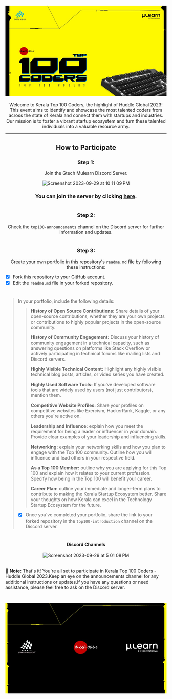 ![Top 100](./doc/assets/header.jpeg)

<div align="center">
Welcome to Kerala Top 100 Coders, the highlight of Huddle Global 2023! This event aims to identify and showcase the most talented coders from across the state of Kerala and connect them with startups and industries. Our mission is to foster a vibrant startup ecosystem and turn these talented individuals into a valuable resource army.
</div>

<div align="center">

---

## How to Participate

### Step 1:

Join the Gtech Mulearn Discord Server.

<img width="431" alt="Screenshot 2023-09-29 at 10 11 09 PM" src="https://github.com/vishakh-abhayan/Top-100-Coders/assets/94307781/64688be6-3188-4556-9ccb-f7b3644ccf64">

### You can join the server by clicking [here](https://discord.gg/gtech-mulearn-771670169691881483).

#

### Step 2:

Check the `top100-announcements` channel on the Discord server for further information and updates.

#

### Step 3:

Create your own portfolio in this repository's `readme.md` file by following these instructions:

</div>

- [x] Fork this repository to your GitHub account.
- [x] Edit the `readme.md` file in your forked repository.

#

> In your portfolio, include the following details:
>
> > **History of Open Source Contributions:** Share details of your open-source contributions, whether they are your own projects or contributions to highly popular projects in the open-source community.
> >
> > **History of Community Engagement:** Discuss your history of community engagement in a technical capacity, such as answering questions on platforms like Stack Overflow or actively participating in technical forums like mailing lists and Discord servers.
> >
> > **Highly Visible Technical Content:** Highlight any highly visible technical blog posts, articles, or video series you have created.
> >
> > **Highly Used Software Tools:** If you've developed software tools that are widely used by users (not just contributors), mention them.
> >
> > **Competitive Website Profiles:** Share your profiles on competitive websites like Exercism, HackerRank, Kaggle, or any others you're active on.
> >
> > **Leadership and Influence:** explain how you meet the requirement for being a leader or influencer in your domain. Provide clear examples of your leadership and influencing skills.
> >
> > **Networking:** explain your networking skills and how you plan to engage with the Top 100 community. Outline how you will influence and lead others in your respective field.
> >
> > **As a Top 100 Member:** outline why you are applying for this Top 100 and explain how it relates to your current profession. Specify how being in the Top 100 will benefit your career.
> >
> > **Career Plan:** outline your immediate and longer-term plans to contribute to making the Kerala Startup Ecosystem better. Share your thoughts on how Kerala can excel in the Technology Startup Ecosystem for the future.
>
> - [x] Once you've completed your portfolio, share the link to your forked repository in the `top100-introduction` channel on the Discord server.

#

<div align="center">

#### Discord Channels

<img width="236" alt="Screenshot 2023-09-29 at 5 01 08 PM" src="https://github.com/vishakh-abhayan/Top-100-Coders/assets/94307781/aa06d569-db42-43e6-b4d0-88d1bcd5132c">
</div>

</br>

:memo: **Note:** That's it! You're all set to participate in Kerala Top 100 Coders - Huddle Global 2023.Keep an eye on the announcements channel for any additional instructions or updates.If you have any questions or need assistance, please feel free to ask on the Discord server.

#

![New Project (11)](./doc/assets/footer.jpeg)

